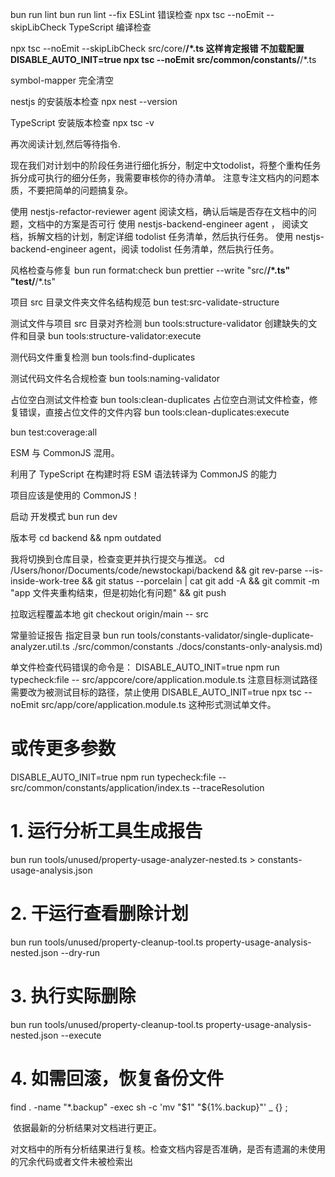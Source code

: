 bun run lint
bun run lint --fix   ESLint 错误检查
npx tsc --noEmit --skipLibCheck  TypeScript 编译检查

npx tsc --noEmit --skipLibCheck src/core/**/*.ts  这样肯定报错 不加载配置
DISABLE_AUTO_INIT=true npx tsc --noEmit src/common/constants/**/*.ts   

symbol-mapper 完全清空

nestjs 的安装版本检查
npx nest --version

TypeScript 安装版本检查
npx tsc -v


再次阅读计划,然后等待指令.  

现在我们对计划中的阶段任务进行细化拆分，制定中文todolist，将整个重构任务拆分成可执行的细分任务，我需要审核你的待办清单。
注意专注文档内的问题本质，不要把简单的问题搞复杂。 

使用 nestjs-refactor-reviewer agent 阅读文档​，确认后端是否存在文档中的问题，文档中的方案是否可行
使用 nestjs-backend-engineer agent ， 阅读文档，拆解文档的计划，制定详细 todolist 任务清单，然后执行任务。
使用 nestjs-backend-engineer agent，阅读 todolist 任务清单，然后执行任务。

风格检查与修复
 bun run format:check
 bun prettier --write "src/**/*.ts" "test/**/*.ts"

项目 src 目录文件夹文件名结构规范
bun test:src-validate-structure

测试文件与项目 src 目录对齐检测
bun tools:structure-validator
创建缺失的文件和目录
bun tools:structure-validator:execute

测代码文件重复检测
bun tools:find-duplicates

测试代码文件名合规检查
bun tools:naming-validator

占位空白测试文件检查
bun tools:clean-duplicates
占位空白测试文件检查，修复错误，直接占位文件的文件内容
bun tools:clean-duplicates:execute

bun test:coverage:all

 ESM 与 CommonJS  混用。

 利用了 TypeScript 在构建时将 ESM 语法转译为 CommonJS 的能力

 项目应该是使用的 CommonJS！

 启动 开发模式
 bun run dev

版本号
cd backend && npm outdated


我将切换到仓库目录，检查变更并执行提交与推送。
cd /Users/honor/Documents/code/newstockapi/backend && git rev-parse --is-inside-work-tree && git status --porcelain | cat
git add -A && git commit -m "app 文件夹重构结束，但是初始化有问题" && git push

拉取远程覆盖本地
git checkout origin/main -- src



常量验证报告 指定目录
bun run tools/constants-validator/single-duplicate-analyzer.util.ts ./src/common/constants ./docs/constants-only-analysis.md)



单文件检查代码错误的命令是：
DISABLE_AUTO_INIT=true npm run typecheck:file -- src/appcore/core/application.module.ts
注意目标测试路径需要改为被测试目标的路径，禁止使用
DISABLE_AUTO_INIT=true npx tsc --noEmit src/app/core/application.module.ts 这种形式测试单文件。
# 或传更多参数
DISABLE_AUTO_INIT=true npm run typecheck:file -- src/common/constants/application/index.ts --traceResolution



# 1. 运行分析工具生成报告
  bun run tools/unused/property-usage-analyzer-nested.ts > constants-usage-analysis.json

  # 2. 干运行查看删除计划
  bun run tools/unused/property-cleanup-tool.ts property-usage-analysis-nested.json --dry-run

  # 3. 执行实际删除
  bun run tools/unused/property-cleanup-tool.ts property-usage-analysis-nested.json --execute



  # 4. 如需回滚，恢复备份文件
  find . -name "*.backup" -exec sh -c 'mv "$1" "${1%.backup}"' _ {} \;





 依据最新的分析结果对文档进行更正。  

对文档中的所有分析结果进行复核。检查文档内容是否准确，是否有遗漏的未使用的冗余代码或者文件未被检索出
